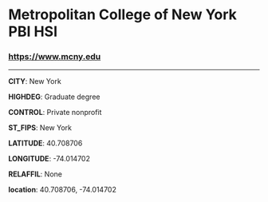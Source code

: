 # Metropolitan College of New York PBI HSI
### https://www.mcny.edu
---
**CITY**: New York

**HIGHDEG**: Graduate degree

**CONTROL**: Private nonprofit

**ST_FIPS**: New York

**LATITUDE**: 40.708706

**LONGITUDE**: -74.014702

**RELAFFIL**: None

**location**: 40.708706, -74.014702